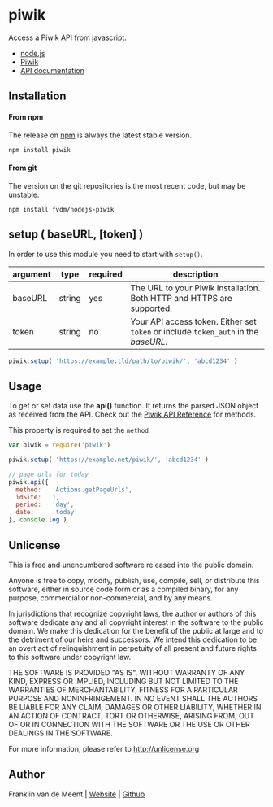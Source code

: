 piwik
=====

Access a Piwik API from javascript.

* [node.js](http://nodejs.org/)
* [Piwik](http://piwik.org/)
* [API documentation](http://developer.piwik.org/api-reference/reporting-api-introduction)


Installation
------------

#### From npm

The release on [npm](https://npmjs.org/package/piwik) is always the latest stable version.

`npm install piwik`


#### From git

The version on the git repositories is the most recent code, but may be unstable.

`npm install fvdm/nodejs-piwik`


setup ( baseURL, [token] )
-----

In order to use this module you need to start with `setup()`.

argument | type   | required | description
-------- | ------ | -------- | -----------
baseURL  | string | yes      | The URL to your Piwik installation. Both HTTP and HTTPS are supported.
token    | string | no       | Your API access token. Either set `token` or include `token_auth` in the *baseURL*.


```js
piwik.setup( 'https://example.tld/path/to/piwik/', 'abcd1234' )
```


Usage
-----

To get or set data use the **api()** function. It returns the parsed JSON object as received from the API.
Check out the [Piwik API Reference](http://piwik.org/docs/analytics-api/reference/) for methods.

This property is required to set the `method`


```js
var piwik = require('piwik')

piwik.setup( 'https://example.net/piwik/', 'abcd1234' )

// page urls for today
piwik.api({
  method:   'Actions.getPageUrls',
  idSite:   1,
  period:   'day',
  date:     'today'
}, console.log )
```


Unlicense
---------

This is free and unencumbered software released into the public domain.

Anyone is free to copy, modify, publish, use, compile, sell, or
distribute this software, either in source code form or as a compiled
binary, for any purpose, commercial or non-commercial, and by any
means.

In jurisdictions that recognize copyright laws, the author or authors
of this software dedicate any and all copyright interest in the
software to the public domain. We make this dedication for the benefit
of the public at large and to the detriment of our heirs and
successors. We intend this dedication to be an overt act of
relinquishment in perpetuity of all present and future rights to this
software under copyright law.

THE SOFTWARE IS PROVIDED "AS IS", WITHOUT WARRANTY OF ANY KIND,
EXPRESS OR IMPLIED, INCLUDING BUT NOT LIMITED TO THE WARRANTIES OF
MERCHANTABILITY, FITNESS FOR A PARTICULAR PURPOSE AND NONINFRINGEMENT.
IN NO EVENT SHALL THE AUTHORS BE LIABLE FOR ANY CLAIM, DAMAGES OR
OTHER LIABILITY, WHETHER IN AN ACTION OF CONTRACT, TORT OR OTHERWISE,
ARISING FROM, OUT OF OR IN CONNECTION WITH THE SOFTWARE OR THE USE OR
OTHER DEALINGS IN THE SOFTWARE.

For more information, please refer to <http://unlicense.org>


Author
------

Franklin van de Meent
| [Website](http://frankl.in)
| [Github](https://github.com/fvdm)

